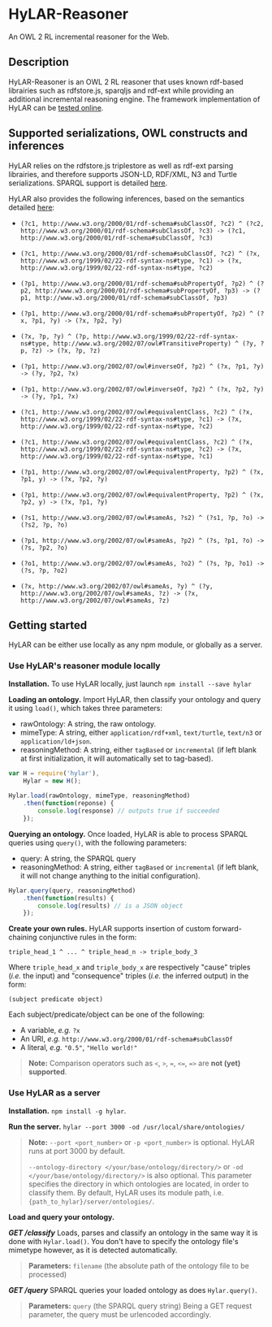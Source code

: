 # HyLAR-Reasoner

An OWL 2 RL incremental reasoner for the Web.

## Description

HyLAR-Reasoner is an OWL 2 RL reasoner that uses known rdf-based librairies such as rdfstore.js, sparqljs and rdf-ext while providing an additional incremental reasoning engine. The framework implementation of HyLAR can be [tested online](http://dataconf.liris.cnrs.fr/hylar/).

## Supported serializations, OWL constructs and inferences

HyLAR relies on the rdfstore.js triplestore as well as rdf-ext parsing librairies, and therefore supports JSON-LD, RDF/XML, N3 and Turtle serializations.
SPARQL support is detailed [here](https://github.com/antoniogarrote/rdfstore-js#sparql-support).

HyLAR also provides the following inferences, based on the semantics detailed [here](https://www.w3.org/TR/owl2-profiles/#Reasoning_in_OWL_2_RL_and_RDF_Graphs_using_Rules):

* `(?c1, http://www.w3.org/2000/01/rdf-schema#subClassOf, ?c2) ^ (?c2, http://www.w3.org/2000/01/rdf-schema#subClassOf, ?c3) -> (?c1, http://www.w3.org/2000/01/rdf-schema#subClassOf, ?c3)`

* `(?c1, http://www.w3.org/2000/01/rdf-schema#subClassOf, ?c2) ^ (?x, http://www.w3.org/1999/02/22-rdf-syntax-ns#type, ?c1) -> (?x, http://www.w3.org/1999/02/22-rdf-syntax-ns#type, ?c2)`

* `(?p1, http://www.w3.org/2000/01/rdf-schema#subPropertyOf, ?p2) ^ (?p2, http://www.w3.org/2000/01/rdf-schema#subPropertyOf, ?p3) -> (?p1, http://www.w3.org/2000/01/rdf-schema#subClassOf, ?p3)`

* `(?p1, http://www.w3.org/2000/01/rdf-schema#subPropertyOf, ?p2) ^ (?x, ?p1, ?y) -> (?x, ?p2, ?y)`

* `(?x, ?p, ?y) ^ (?p, http://www.w3.org/1999/02/22-rdf-syntax-ns#type, http://www.w3.org/2002/07/owl#TransitiveProperty) ^ (?y, ?p, ?z) -> (?x, ?p, ?z)`

* `(?p1, http://www.w3.org/2002/07/owl#inverseOf, ?p2) ^ (?x, ?p1, ?y) -> (?y, ?p2, ?x)`

* `(?p1, http://www.w3.org/2002/07/owl#inverseOf, ?p2) ^ (?x, ?p2, ?y) -> (?y, ?p1, ?x)`

* `(?c1, http://www.w3.org/2002/07/owl#equivalentClass, ?c2) ^ (?x, http://www.w3.org/1999/02/22-rdf-syntax-ns#type, ?c1) -> (?x, http://www.w3.org/1999/02/22-rdf-syntax-ns#type, ?c2)`

* `(?c1, http://www.w3.org/2002/07/owl#equivalentClass, ?c2) ^ (?x, http://www.w3.org/1999/02/22-rdf-syntax-ns#type, ?c2) -> (?x, http://www.w3.org/1999/02/22-rdf-syntax-ns#type, ?c1)`

* `(?p1, http://www.w3.org/2002/07/owl#equivalentProperty, ?p2) ^ (?x, ?p1, y) -> (?x, ?p2, ?y)`

* `(?p1, http://www.w3.org/2002/07/owl#equivalentProperty, ?p2) ^ (?x, ?p2, y) -> (?x, ?p1, ?y)`

* `(?s1, http://www.w3.org/2002/07/owl#sameAs, ?s2) ^ (?s1, ?p, ?o) -> (?s2, ?p, ?o)`

* `(?p1, http://www.w3.org/2002/07/owl#sameAs, ?p2) ^ (?s, ?p1, ?o) -> (?s, ?p2, ?o)`

* `(?o1, http://www.w3.org/2002/07/owl#sameAs, ?o2) ^ (?s, ?p, ?o1) -> (?s, ?p, ?o2)`

* `(?x, http://www.w3.org/2002/07/owl#sameAs, ?y) ^ (?y, http://www.w3.org/2002/07/owl#sameAs, ?z) -> (?x, http://www.w3.org/2002/07/owl#sameAs, ?z)`

## Getting started

HyLAR can be either use locally as any npm module, or globally as a server.

### Use HyLAR's reasoner module locally

**Installation.**
To use HyLAR locally, just launch
`npm install --save hylar`

**Loading an ontology.**
Import HyLAR, then classify your ontology and query it using `load()`,
which takes three parameters:
- rawOntology: A string, the raw ontology.
- mimeType: A string, either `application/rdf+xml`, `text/turtle`, `text/n3` or `application/ld+json`.
- reasoningMethod: A string, either `tagBased` or `incremental` (if left blank at first initialization, it will automatically set to tag-based).

```javascript
var H = require('hylar'),
    Hylar = new H();
    
Hylar.load(rawOntology, mimeType, reasoningMethod)
    .then(function(reponse) {
        console.log(response) // outputs true if succeeded
    });
```

**Querying an ontology.**
Once loaded, HyLAR is able to process SPARQL queries using `query()`, with the following parameters:

- query: A string, the SPARQL query
- reasoningMethod: A string, either `tagBased` or `incremental` (if left blank, it will not change anything to the initial configuration).

```javascript
Hylar.query(query, reasoningMethod)
    .then(function(results) {
        console.log(results) // is a JSON object
    });
```

**Create your own rules.**
HyLAR supports insertion of custom forward-chaining conjunctive rules in the form:
```
triple_head_1 ^ ... ^ triple_head_n -> triple_body_3
```
Where `triple_head_x` and `triple_body_x` are respectively "cause" triples (*i.e.* the input) and "consequence" triples (*i.e.* the inferred output) in the form:
```
(subject predicate object)
```
Each subject/predicate/object can be one of the following:
- A variable, *e.g.* `?x`
- An URI, *e.g.* `http://www.w3.org/2000/01/rdf-schema#subClassOf`
- A literal, *e.g.* `"0.5"`, `"Hello world!"`

> **Note:** Comparison operators such as `<`, `>`, `=`, `<=`, `=>` are **not (yet) supported**.

### Use HyLAR as a server

**Installation.**
`npm install -g hylar`.

**Run the server.**
`hylar --port 3000 -od /usr/local/share/ontologies/`

> **Note:**  `--port <port_number>` or `-p <port_number>` is optional. HyLAR runs at port 3000 by default. 
> 
> `--ontology-directory </your/base/ontology/directory/>` or `-od </your/base/ontology/directory/>` is also optional.
This parameter specifies the directory in which ontologies are located, in order to classify them. By default, HyLAR uses its module path, i.e. `{path_to_hylar}/server/ontologies/`.

**Load and query your ontology.**

***GET /classify***
Loads, parses and classify an ontology in the same way it is done with `Hylar.load()`. You don't have to specify the ontology file's mimetype however, as it is detected automatically.
> **Parameters:** `filename` (the absolute path of the ontology file to be processed)

***GET /query***
SPARQL queries your loaded ontology as does `Hylar.query()`.

> **Parameters:** `query` (the SPARQL query string)
Being a GET request parameter, the query must be urlencoded accordingly.
